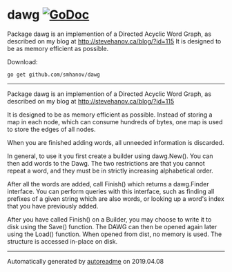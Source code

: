 # dawg [![GoDoc](https://godoc.org/github.com/smhanov/dawg?status.svg)](https://godoc.org/github.com/smhanov/dawg)
Package dawg is an implemention of a Directed Acyclic Word Graph, as described on my blog at http://stevehanov.ca/blog/?id=115 It is designed to be as memory efficient as possible.

Download:
```shell
go get github.com/smhanov/dawg
```

* * *
Package dawg is an implemention of a Directed Acyclic Word Graph, as described
on my blog at http://stevehanov.ca/blog/?id=115

It is designed to be as memory efficient as possible. Instead of storing
a map in each node, which can consume hundreds of bytes, one map is
used to store the edges of all nodes.

When you are finished adding words, all unneeded information is
discarded.

In general, to use it you first create a builder using dawg.New(). You can then
add words to the Dawg. The two restrictions are that you cannot repeat a word, and
they must be in strictly increasing alphabetical order.

After all the words are added, call Finish() which returns a dawg.Finder interface.
You can perform queries with this interface, such as finding all prefixes of a given string
which are also words, or looking up a word's index that you have previously added.

After you have called Finish() on a Builder, you may choose to write it to disk using the
Save() function. The DAWG can then be opened again later using the Load() function.
When opened from dist, no memory is used. The structure is accessed in-place on disk.



* * *
Automatically generated by [autoreadme](https://github.com/jimmyfrasche/autoreadme) on 2019.04.08
